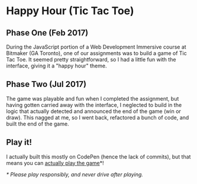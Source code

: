 # Happy Hour (Tic Tac Toe)

## Phase One (Feb 2017)
During the JavaScript portion of a Web Development Immersive course at Bitmaker (GA Toronto), one of our assignments was to build a game of Tic Tac Toe. It seemed pretty straightforward, so I had a little fun with the interface, giving it a "happy hour" theme.

## Phase Two (Jul 2017)
The game was playable and fun when I completed the assignment, but having gotten carried away with the interface, I neglected to build in the logic that actually detected and announced the end of the game (win or draw). This nagged at me, so I went back, refactored a bunch of code, and built the end of the game. 

## Play it!
I actually built this mostly on CodePen (hence the lack of commits), but that means you can [actually play the game](https://codepen.io/svillegas/full/KaYKWE)&ast;!

*&ast; Please play responsibly, and never drive after playing.*
